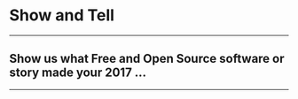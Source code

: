 # Show and Tell

<hr />

## Show us what Free and Open Source software or story made your 2017 ...

<hr />
